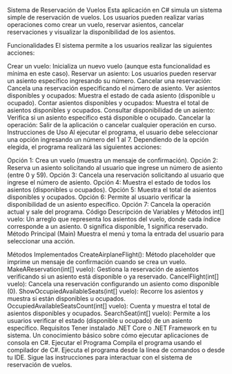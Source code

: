 Sistema de Reservación de Vuelos
Esta aplicación en C# simula un sistema simple de reservación de vuelos. Los usuarios pueden realizar varias operaciones como crear un vuelo, reservar asientos, cancelar reservaciones y visualizar la disponibilidad de los asientos.

Funcionalidades
El sistema permite a los usuarios realizar las siguientes acciones:

Crear un vuelo: Inicializa un nuevo vuelo (aunque esta funcionalidad es mínima en este caso).
Reservar un asiento: Los usuarios pueden reservar un asiento específico ingresando su número.
Cancelar una reservación: Cancela una reservación especificando el número de asiento.
Ver asientos disponibles y ocupados: Muestra el estado de cada asiento (disponible u ocupado).
Contar asientos disponibles y ocupados: Muestra el total de asientos disponibles y ocupados.
Consultar disponibilidad de un asiento: Verifica si un asiento específico está disponible o ocupado.
Cancelar la operación: Salir de la aplicación o cancelar cualquier operación en curso.
Instrucciones de Uso
Al ejecutar el programa, el usuario debe seleccionar una opción ingresando un número del 1 al 7. Dependiendo de la opción elegida, el programa realizará las siguientes acciones:

Opción 1: Crea un vuelo (muestra un mensaje de confirmación).
Opción 2: Reserva un asiento solicitando al usuario que ingrese un número de asiento (entre 0 y 59).
Opción 3: Cancela una reservación solicitando al usuario que ingrese el número de asiento.
Opción 4: Muestra el estado de todos los asientos (disponibles u ocupados).
Opción 5: Muestra el total de asientos disponibles y ocupados.
Opción 6: Permite al usuario verificar la disponibilidad de un asiento específico.
Opción 7: Cancela la operación actual y sale del programa.
Código
Descripción de Variables y Métodos
int[] vuelo: Un arreglo que representa los asientos del vuelo, donde cada índice corresponde a un asiento. 0 significa disponible, 1 significa reservado.
Método Principal (Main)
Muestra el menú y toma la entrada del usuario para seleccionar una acción.

Métodos Implementados
CreateAirplaneFlight(): Método placeholder que imprime un mensaje de confirmación cuando se crea un vuelo.
MakeAReservation(int[] vuelo): Gestiona la reservación de asientos verificando si un asiento está disponible o ya reservado.
CancelFlight(int[] vuelo): Cancela una reservación configurando un asiento como disponible (0).
ShowOccupiedAvailableSeats(int[] vuelo): Recorre los asientos y muestra si están disponibles u ocupados.
OccupiedAvailableSeatsCount(int[] vuelo): Cuenta y muestra el total de asientos disponibles y ocupados.
SearchSeat(int[] vuelo): Permite a los usuarios verificar el estado (disponible u ocupado) de un asiento específico.
Requisitos
Tener instalado .NET Core o .NET Framework en tu sistema.
Un conocimiento básico sobre cómo ejecutar aplicaciones de consola en C#.
Ejecutar el Programa
Compila el programa usando el compilador de C#.
Ejecuta el programa desde la línea de comandos o desde tu IDE.
Sigue las instrucciones para interactuar con el sistema de reservación de vuelos.
